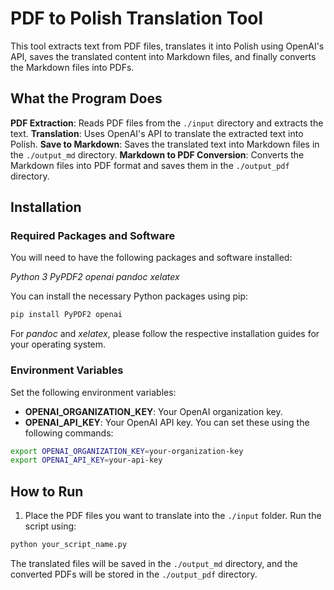 # PDF to Polish Translation Tool
This tool extracts text from PDF files, translates it into Polish using OpenAI's API, saves the translated content into Markdown files, and finally converts the Markdown files into PDFs.

## What the Program Does
**PDF Extraction**: Reads PDF files from the `./input` directory and extracts the text.
**Translation**: Uses OpenAI's API to translate the extracted text into Polish.
**Save to Markdown**: Saves the translated text into Markdown files in the `./output_md` directory.
**Markdown to PDF Conversion**: Converts the Markdown files into PDF format and saves them in the `./output_pdf` directory.


## Installation
### Required Packages and Software
You will need to have the following packages and software installed:

*Python 3*
*PyPDF2*
*openai*
*pandoc*
*xelatex*

You can install the necessary Python packages using pip:

```bash
pip install PyPDF2 openai
```

For *pandoc* and *xelatex*, please follow the respective installation guides for your operating system.

### Environment Variables
Set the following environment variables:

- **OPENAI_ORGANIZATION_KEY**: Your OpenAI organization key.
- **OPENAI_API_KEY**: Your OpenAI API key.
You can set these using the following commands:

```bash
export OPENAI_ORGANIZATION_KEY=your-organization-key
export OPENAI_API_KEY=your-api-key
```

## How to Run
1. Place the PDF files you want to translate into the `./input` folder.
Run the script using:
```bash
python your_script_name.py
```
The translated files will be saved in the `./output_md` directory, and the converted PDFs will be stored in the `./output_pdf` directory.